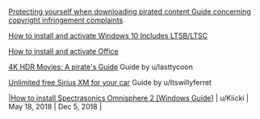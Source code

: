 
[Protecting yourself when downloading pirated content Guide concerning copyright infringement complaints](https://www.reddit.com/r/Piracy/wiki/faq/isp_complaints)

[How to install and activate Windows 10  Includes LTSB/LTSC](https://www.reddit.com/r/Piracy/wiki/guides/win10upgrade_activation)

[How to install and activate Office](https://old.reddit.com/r/Piracy/wiki/guides/office_activation)

[4K HDR Movies: A pirate's Guide](https://www.reddit.com/r/Piracy/comments/hvcozj/4k_hdr_movies_a_pirates_guide/)
Guide by u/lasttycoon

[Unlimited free Sirius XM for your car](https://www.reddit.com/r/Piracy/comments/c9bsz7/unlimited_free_sirius_xm_for_your_car/)
Guide by u/Itswillyferret

|[How to install Spectrasonics Omnisphere 2 [Windows Guide]](https://www.reddit.com/r/Piracy/comments/8khu8q/how_to_install_spectrasonics_omnisphere_2_windows/) | u/Kiicki | May 18, 2018 | Dec 5, 2018 |
